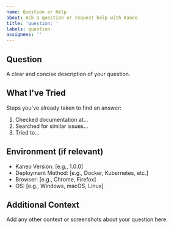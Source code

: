 ```yaml
---
name: Question or Help
about: Ask a question or request help with Kaneo
title: 'question: '
labels: question
assignees: ''
---
```


## Question
A clear and concise description of your question.

## What I've Tried
Steps you've already taken to find an answer:
1. Checked documentation at...
2. Searched for similar issues...
3. Tried to...

## Environment (if relevant)
- Kaneo Version: [e.g., 1.0.0]
- Deployment Method: [e.g., Docker, Kubernetes, etc.]
- Browser: [e.g., Chrome, Firefox]
- OS: [e.g., Windows, macOS, Linux]

## Additional Context
Add any other context or screenshots about your question here.